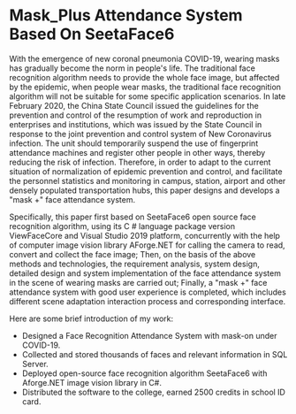 # Mask_Plus Attendance System Based On SeetaFace6

With the emergence of new coronal pneumonia COVID-19, wearing masks has gradually become the norm in people's life. 
The traditional face recognition algorithm needs to provide the whole face image, but affected by the epidemic, when 
people wear masks, the traditional face recognition algorithm will not be suitable for some specific application 
scenarios. In late February 2020, the China State Council issued the guidelines for the prevention and control of 
the resumption of work and reproduction in enterprises and institutions, which was issued by the State Council in 
response to the joint prevention and control system of New Coronavirus infection. The unit should temporarily suspend 
the use of fingerprint attendance machines and register other people in other ways, thereby reducing the risk of 
infection. Therefore, in order to adapt to the current situation of normalization of epidemic prevention and control,
and facilitate the personnel statistics and monitoring in campus, station, airport and other densely populated 
transportation hubs, this paper designs and develops a "mask +" face attendance system.
  
Specifically, this paper first based on SeetaFace6 open source face recognition algorithm, using its C # language 
package version ViewFaceCore and Visual Studio 2019 platform, concurrently with the help of computer image vision 
library AForge.NET for calling the camera to read, convert and collect the face image; Then, on the basis of the 
above methods and technologies, the requirement analysis, system design, detailed design and system implementation 
of the face attendance system in the scene of wearing masks are carried out; Finally, a "mask +" face attendance 
system with good user experience is completed, which includes different scene adaptation interaction process and 
corresponding interface.

Here are some brief introduction of my work:
- Designed a Face Recognition Attendance System with mask-on under COVID-19.
- Collected and stored thousands of faces and relevant information in SQL Server.
- Deployed open-source face recognition algorithm SeetaFace6 with Aforge.NET image vision library in C#.
- Distributed the software to the college, earned 2500 credits in school ID card.
